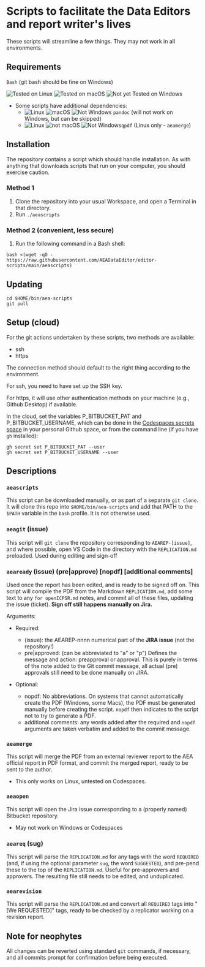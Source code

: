 # Scripts to facilitate the Data Editors and report writer's lives

These scripts will streamline a few things. They may not work in all environments.

## Requirements

`Bash` (git bash should be fine on Windows)

![Tested on Linux](https://img.shields.io/badge/Tested-on%20Linux-success) ![Tested on macOS](https://img.shields.io/badge/Tested-on%20macOS-success) ![Not yet Tested on Windows](https://img.shields.io/badge/Not%20Yet%20Tested-on%20Windows-yellow)

- Some scripts have additional dependencies:
  - ![Linux](https://img.shields.io/badge/-Linux-success) ![macOS](https://img.shields.io/badge/-macOS-success) ![Not Windows](https://img.shields.io/badge/-Windows-red) `pandoc` (will not work on Windows, but can be skipped) 
  - ![Linux](https://img.shields.io/badge/-Linux-success) ![not macOS](https://img.shields.io/badge/-macOS-red) ![Not Windows](https://img.shields.io/badge/-Windows-red)`qpdf` (Linux only - `aeamerge`)

## Installation

The repository contains a script which should handle installation. As with anything that downloads scripts that run on your computer, you should exercise caution.

### Method 1

1. Clone the repository into your usual Workspace, and open a Terminal in that directory.
2. Run `./aeascripts`

### Method 2 (convenient, less secure)

1. Run the following command in a Bash shell:

```
bash <(wget -qO - https://raw.githubusercontent.com/AEADataEditor/editor-scripts/main/aeascripts)
```

## Updating

```
cd $HOME/bin/aea-scripts
git pull
```

## Setup (cloud)

For the git actions undertaken by these scripts, two methods are available:

- ssh
- https

The connection method should default to the right thing according to the environment. 

For ssh, you need to have set up the SSH key.

For https, it will use other authentication methods on your  machine (e.g., Github Desktop) if available. 

In the cloud, set the variables P_BITBUCKET_PAT and P_BITBUCKET_USERNAME, which can be done in the [Codespaces secrets space](https://github.com/settings/codespaces) in your personal Github space, or from the command line (if you have `gh` installed):

```
gh secret set P_BITBUCKET_PAT --user
gh secret set P_BITBUCKET_USERNAME --user 
```


## Descriptions

### `aeascripts`

This script can be downloaded manually, or as part of a separate `git clone`. It will clone this repo into `$HOME/bin/aea-scripts` and add that PATH to the `$PATH` variable in the `bash` profile. It is not otherwise used.

### `aeagit` (issue)

This script will `git clone` the repository corresponding to `AEAREP-[issue]`, and where possible, open VS Code in the directory with the `REPLICATION.md` preloaded. Used during editing and sign-off

### `aeaready` (issue) (pre|approve) [nopdf] [additional comments]

Used once the report has been edited, and is ready to be signed off on. This script will compile the PDF from the Markdown `REPLICATION.md`, add some text to any `for openICPSR.md` notes, and commit all of these files, updating the issue (ticket). **Sign off still happens manually on Jira.**

Arguments:

- Required:
  - (issue): the AEAREP-nnnn numerical part of the **JIRA issue** (not the repository!)
  - pre|approved: (can be abbreviated to "a" or "p") Defines the message and action: preapproval or approval. This is purely in terms of the note added to the Git commit message, all actual (pre) approvals still need to be done manually on JIRA.

- Optional:
  - nopdf: No abbreviations. On systems that cannot automatically create the PDF (Windows, some Macs), the PDF must be generated manually before creating the script. `nopdf` then indicates to the script not to try to generate a PDF.
  - additional comments: any words added after the required and `nopdf` arguments are taken verbatim and added to the commit message.

### `aeamerge` 

This script will merge the PDF from an external reviewer report to the AEA official report in PDF format, and commit the merged report, ready to be sent to the author.

- This only works on Linux, untested on Codespaces.

### `aeaopen`

This script will open the Jira issue corresponding to a (properly named) Bitbucket repository.

- May not work on Windows or Codespaces

### `aeareq` (sug)

This script will parse the `REPLICATION.md` for any tags with the word `REQUIRED` (and, if using the optional parameter `sug`, the word `SUGGESTED`), and pre-pend these to the top of the `REPLICATION.md`. Useful for pre-approvers and approvers. The resulting file still needs to be edited, and unduplicated. 

### `aearevision`

This script will parse the `REPLICATION.md` and convert all `REQUIRED` tags into "[We REQUESTED]" tags, ready to be checked by a replicator working on a revision report.

## Note for neophytes

All changes can be reverted using standard `git` commands, if necessary, and all commits prompt for confirmation before being executed. 

